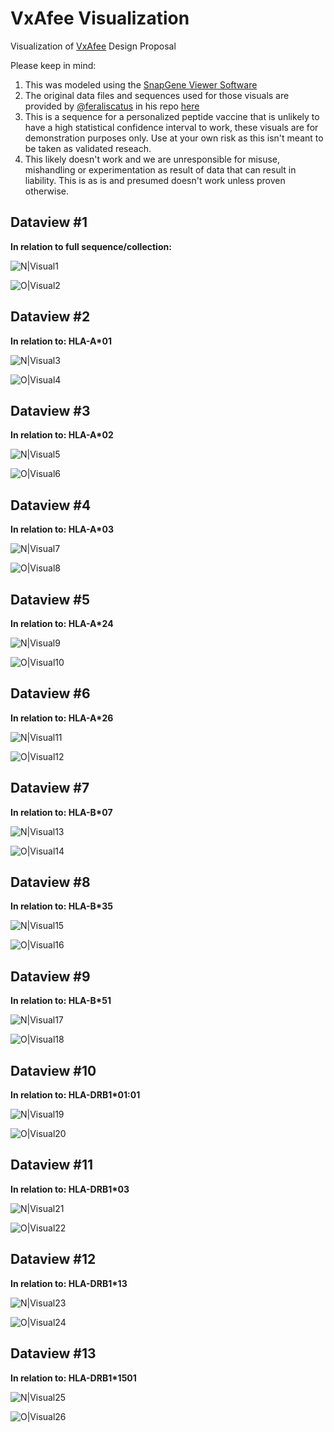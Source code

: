 # VxAfee Visualization
Visualization of [VxAfee](https://github.com/feraliscatus/VxAfee) Design Proposal

Please keep in mind:
1. This was modeled using the [SnapGene Viewer Software](https://www.snapgene.com/snapgene-viewer/)
2. The original data files and sequences used for those visuals are provided by [@feraliscatus](https://github.com/feraliscatus) in his repo [here](https://github.com/feraliscatus/VxAfee)
3. This is a sequence for a personalized peptide vaccine that is unlikely to have a high statistical confidence interval to work, these visuals are for demonstration purposes only. Use at your own risk as this isn't meant to be taken as validated reseach. 
4. This likely doesn't work and we are unresponsible for misuse, mishandling or experimentation as result of data that can result in liability. This is as is and presumed doesn't work unless proven otherwise.

## Dataview #1
**In relation to full sequence/collection:**  

![N|Visual1](https://raw.githubusercontent.com/Cov19/VxAfee-Visualization/master/Visuals/Visual1.png)

![O|Visual2](https://raw.githubusercontent.com/Cov19/VxAfee-Visualization/master/Visuals/Visual2.png)

## Dataview #2
**In relation to: HLA-A*01**  

![N|Visual3](https://raw.githubusercontent.com/Cov19/VxAfee-Visualization/master/Visuals/Visual3.png)

![O|Visual4](https://raw.githubusercontent.com/Cov19/VxAfee-Visualization/master/Visuals/Visual4.png)

## Dataview #3
**In relation to: HLA-A*02**  

![N|Visual5](https://raw.githubusercontent.com/Cov19/VxAfee-Visualization/master/Visuals/Visual5.png)

![O|Visual6](https://raw.githubusercontent.com/Cov19/VxAfee-Visualization/master/Visuals/Visual6.png)

## Dataview #4
**In relation to: HLA-A*03**  

![N|Visual7](https://raw.githubusercontent.com/Cov19/VxAfee-Visualization/master/Visuals/Visual7.png)

![O|Visual8](https://raw.githubusercontent.com/Cov19/VxAfee-Visualization/master/Visuals/Visual8.png)

## Dataview #5
**In relation to: HLA-A*24**

![N|Visual9](https://raw.githubusercontent.com/Cov19/VxAfee-Visualization/master/Visuals/Visual9.png)

![O|Visual10](https://raw.githubusercontent.com/Cov19/VxAfee-Visualization/master/Visuals/Visual10.png)

## Dataview #6
**In relation to: HLA-A*26**  

![N|Visual11](https://raw.githubusercontent.com/Cov19/VxAfee-Visualization/master/Visuals/Visual11.png)

![O|Visual12](https://raw.githubusercontent.com/Cov19/VxAfee-Visualization/master/Visuals/Visual12.png)

## Dataview #7
**In relation to: HLA-B*07**  

![N|Visual13](https://raw.githubusercontent.com/Cov19/VxAfee-Visualization/master/Visuals/Visual13.png)

![O|Visual14](https://raw.githubusercontent.com/Cov19/VxAfee-Visualization/master/Visuals/Visual14.png)

## Dataview #8
**In relation to: HLA-B*35**  

![N|Visual15](https://raw.githubusercontent.com/Cov19/VxAfee-Visualization/master/Visuals/Visual15.png)

![O|Visual16](https://raw.githubusercontent.com/Cov19/VxAfee-Visualization/master/Visuals/Visual16.png)

## Dataview #9
**In relation to: HLA-B*51**

![N|Visual17](https://raw.githubusercontent.com/Cov19/VxAfee-Visualization/master/Visuals/Visual17.png)

![O|Visual18](https://raw.githubusercontent.com/Cov19/VxAfee-Visualization/master/Visuals/Visual18.png)

## Dataview #10
**In relation to: HLA-DRB1*01:01**  

![N|Visual19](https://raw.githubusercontent.com/Cov19/VxAfee-Visualization/master/Visuals/Visual19.png)

![O|Visual20](https://raw.githubusercontent.com/Cov19/VxAfee-Visualization/master/Visuals/Visual20.png)

## Dataview #11
**In relation to: HLA-DRB1*03**  

![N|Visual21](https://raw.githubusercontent.com/Cov19/VxAfee-Visualization/master/Visuals/Visual21.png)

![O|Visual22](https://raw.githubusercontent.com/Cov19/VxAfee-Visualization/master/Visuals/Visual22.png)

## Dataview #12
**In relation to: HLA-DRB1*13**

![N|Visual23](https://raw.githubusercontent.com/Cov19/VxAfee-Visualization/master/Visuals/Visual23.png)

![O|Visual24](https://raw.githubusercontent.com/Cov19/VxAfee-Visualization/master/Visuals/Visual24.png)

## Dataview #13
**In relation to: HLA-DRB1*1501**  

![N|Visual25](https://raw.githubusercontent.com/Cov19/VxAfee-Visualization/master/Visuals/Visual25.png)

![O|Visual26](https://raw.githubusercontent.com/Cov19/VxAfee-Visualization/master/Visuals/Visual26.png)
